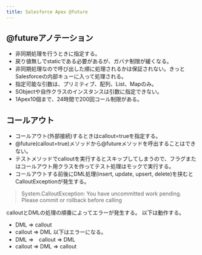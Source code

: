```yaml
---
title: Salesforce Apex @future
---
```


## @futureアノテーション
- 非同期処理を行うときに指定する。
- 戻り値無しでstaticである必要があるが、ガバナ制限が緩くなる。
- 非同期処理なので呼び出した順に処理されるかは保証されない。きっとSalesforceの内部キューに入って処理される。
- 指定可能な引数は、プリミティブ、配列、List、Mapのみ。
- SObjectや自作クラスのインスタンスは引数に指定できない。
- 1Apex10個まで、24時間で200回コール制限がある。

## コールアウト
- コールアウト(外部接続)するときはcallout=trueを指定する。
- @future(callout=true)メソッドから@futureメソッドを呼出することはできない。
- テストメソッドでcalloutを実行するとスキップしてしまうので、フラグまたはコールアウト用クラスを作ってテスト処理はモックで実行する。
- コールアウトする前後にDML処理(insert, update, upsert, delete)を挟むとCalloutExceptionが発生する。
> System.CalloutException: You have uncommitted work pending. Please commit or rollback before calling

calloutとDMLの処理の順番によってエラーが発生する。
以下は動作する。
- DML ⇒ callout
- callout ⇒ DML
以下はエラーになる。
- DML ⇒　callout ⇒ DML
- callout ⇒ DML ⇒ callout


